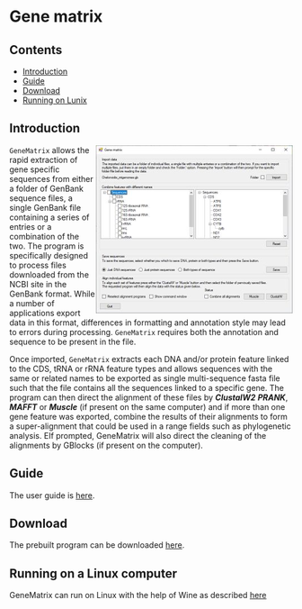 # Gene matrix

## Contents

- [Introduction](#Introduction)
- [Guide](Guide/ReadMe.md)
- [Download](Program/README.md)
- [Running on Lunix](#running-on-a-linux-computer)

## Introduction 

<img align="right" src="Guide/images/intro.jpg" >

```GeneMatrix``` allows the rapid extraction of gene specific sequences from either a folder of GenBank sequence files, a single GenBank file containing a series of entries or a combination of the two. The program is specifically designed to process files downloaded from the NCBI site in the GenBank format. While a number of applications export data in this format, differences in formatting and annotation style may lead to errors during processing.  ```GeneMatrix``` requires both the annotation and sequence to be present in the file.  

Once imported, ```GeneMatrix``` extracts each DNA and/or protein feature linked to the CDS, tRNA or rRNA feature types and allows sequences with the same or related names to be exported as single multi-sequence fasta file such that the file contains all the sequences linked to a specific gene. The program can then direct the alignment of these files by ***ClustalW2*** ***PRANK***, ***MAFFT*** or ***Muscle*** (if present on the same computer) and if more than one gene feature was exported, combine the results of their alignments to form a super-alignment that could be used in a range fields such as phylogenetic analysis. EIf prompted, GeneMatrix will also direct the cleaning of the alignments by GBlocks (if present on the computer).

## Guide

The user guide is [here](Guide/ReadMe.md).

## Download

The prebuilt program can be downloaded [here](Program/README.md).

## Running on a Linux computer

GeneMatrix can run on Linux with the help of Wine as described [here](Linux_with_Wine/README.md)